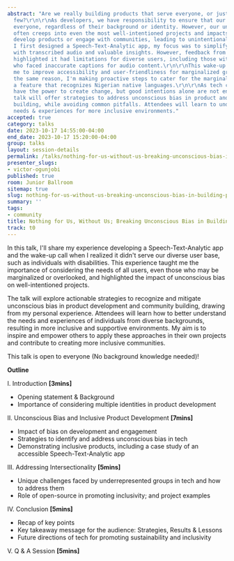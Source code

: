 ```yaml
---
abstract: "Are we really building products that serve everyone, or just a selected
  few?\r\n\r\nAs developers, we have responsibility to ensure that our products serve
  everyone, regardless of their background or identity. However, our unconscious bias
  often creeps into even the most well-intentioned projects and impacts the way we
  develop products or engage with communities, leading to unintentional exclusions.\r\n\r\nWhen
  I first designed a Speech-Text-Analytic app, my focus was to simplify business communication
  with transcribed audio and valuable insights. However, feedback from the community
  highlighted it had limitations for diverse users, including those with disabilities
  who faced inaccurate captions for audio content.\r\n\r\nThis wake-up call prompted
  me to improve accessibility and user-friendliness for marginalized groups. And for
  the same reason, I'm making proactive steps to cater for the marginalized by integrating
  a feature that recognizes Nigerian native languages.\r\n\r\nAs tech creators, we
  have the power to create change, but good intentions alone are not enough. This
  talk will offer strategies to address unconscious bias in product and community
  building, while avoiding common pitfalls. Attendees will learn to understand diverse
  needs & experiences for more inclusive environments."
accepted: true
category: talks
date: 2023-10-17 14:55:00-04:00
end_date: 2023-10-17 15:20:00-04:00
group: talks
layout: session-details
permalink: /talks/nothing-for-us-without-us-breaking-unconscious-bias-in-building-products/
presenter_slugs:
- victor-ogunjobi
published: true
room: Junior Ballroom
sitemap: true
slug: nothing-for-us-without-us-breaking-unconscious-bias-in-building-products
summary: ''
tags:
- community
title: Nothing for Us, Without Us; Breaking Unconscious Bias in Building Products
track: t0
---
```


In this talk, I'll share my experience developing a Speech-Text-Analytic app and the wake-up call when I realized it didn't serve our diverse user base, such as individuals with disabilities. This experience taught me the importance of considering the needs of all users, even those who may be marginalized or overlooked, and highlighted the impact of unconscious bias on well-intentioned projects.

The talk will explore actionable strategies to recognize and mitigate unconscious bias in product development and community building, drawing from my personal experience. Attendees will learn how to better understand the needs and experiences of individuals from diverse backgrounds, resulting in more inclusive and supportive environments. My aim is to inspire and empower others to apply these approaches in their own projects and contribute to creating more inclusive communities.

This talk is open to everyone (No background knowledge needed)!

**Outline**

I. Introduction **[3mins]**
- Opening statement & Background
- Importance of considering multiple identities in product development

II. Unconscious Bias and Inclusive Product Development **[7mins]**
- Impact of bias on development and engagement
- Strategies to identify and address unconscious bias in tech
- Demonstrating inclusive products, including a case study of an accessible Speech-Text-Analytic app

III. Addressing Intersectionality **[5mins]**
- Unique challenges faced by underrepresented groups in tech and how to address them
- Role of open-source in promoting inclusivity; and project examples

IV. Conclusion **[5mins]** 
- Recap of key points
- Key takeaway message for the audience: Strategies, Results & Lessons
- Future directions of tech for promoting sustainability and inclusivity

V. Q & A Session **[5mins]**
